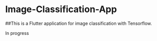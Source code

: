# Image-Classification-App

##This is a Flutter application for image classification with Tensorflow.


 In progress

